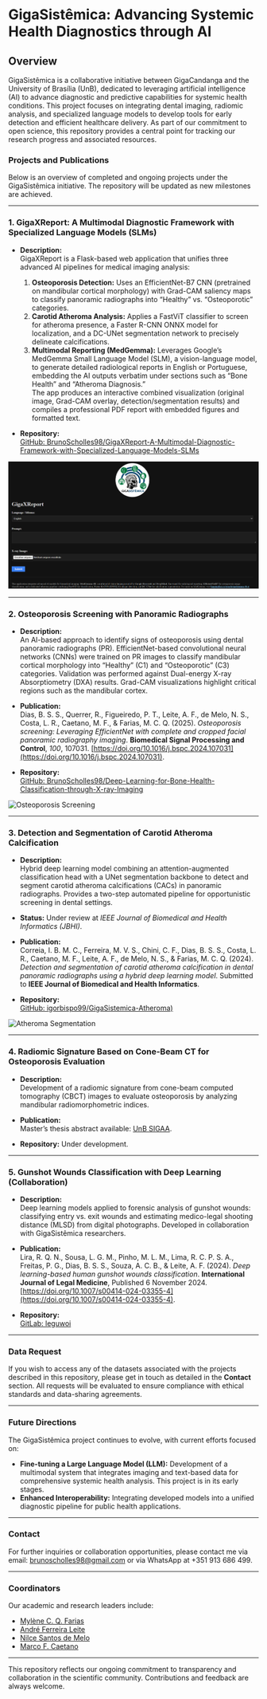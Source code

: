 # GigaSistêmica: Advancing Systemic Health Diagnostics through AI

## Overview
GigaSistêmica is a collaborative initiative between GigaCandanga and the University of Brasília (UnB), dedicated to leveraging artificial intelligence (AI) to advance diagnostic and predictive capabilities for systemic health conditions. This project focuses on integrating dental imaging, radiomic analysis, and specialized language models to develop tools for early detection and efficient healthcare delivery. As part of our commitment to open science, this repository provides a central point for tracking our research progress and associated resources.

### Projects and Publications
Below is an overview of completed and ongoing projects under the GigaSistêmica initiative. The repository will be updated as new milestones are achieved.

---

### 1. GigaXReport: A Multimodal Diagnostic Framework with Specialized Language Models (SLMs)
- **Description:**  
  GigaXReport is a Flask-based web application that unifies three advanced AI pipelines for medical imaging analysis:
  1. **Osteoporosis Detection:** Uses an EfficientNet-B7 CNN (pretrained on mandibular cortical morphology) with Grad-CAM saliency maps to classify panoramic radiographs into “Healthy” vs. “Osteoporotic” categories.  
  2. **Carotid Atheroma Analysis:** Applies a FastViT classifier to screen for atheroma presence, a Faster R-CNN ONNX model for localization, and a DC-UNet segmentation network to precisely delineate calcifications.  
  3. **Multimodal Reporting (MedGemma):** Leverages Google’s MedGemma Small Language Model (SLM), a vision-language model, to generate detailed radiological reports in English or Portuguese, embedding the AI outputs verbatim under sections such as “Bone Health” and “Atheroma Diagnosis.”  
  The app produces an interactive combined visualization (original image, Grad-CAM overlay, detection/segmentation results) and compiles a professional PDF report with embedded figures and formatted text.

- **Repository:**  
  [GitHub: BrunoScholles98/GigaXReport-A-Multimodal-Diagnostic-Framework-with-Specialized-Language-Models-SLMs](https://github.com/BrunoScholles98/GigaXReport-A-Multimodal-Diagnostic-Framework-with-Specialized-Language-Models-SLMs/tree/main)

![](https://raw.githubusercontent.com/BrunoScholles98/GigaXReport-A-Multimodal-Diagnostic-Framework-with-Specialized-Language-Models-SLMs/refs/heads/main/static/MainPage_Example.png)

---

### 2. Osteoporosis Screening with Panoramic Radiographs
- **Description:**  
  An AI-based approach to identify signs of osteoporosis using dental panoramic radiographs (PR). EfficientNet-based convolutional neural networks (CNNs) were trained on PR images to classify mandibular cortical morphology into “Healthy” (C1) and “Osteoporotic” (C3) categories. Validation was performed against Dual-energy X-ray Absorptiometry (DXA) results. Grad-CAM visualizations highlight critical regions such as the mandibular cortex.

- **Publication:**  
  Dias, B. S. S., Querrer, R., Figueiredo, P. T., Leite, A. F., de Melo, N. S., Costa, L. R., Caetano, M. F., & Farias, M. C. Q. (2025). *Osteoporosis screening: Leveraging EfficientNet with complete and cropped facial panoramic radiography imaging*. **Biomedical Signal Processing and Control**, *100*, 107031. [https://doi.org/10.1016/j.bspc.2024.107031](https://doi.org/10.1016/j.bspc.2024.107031).

- **Repository:**  
  [GitHub: BrunoScholles98/Deep-Learning-for-Bone-Health-Classification-through-X-ray-Imaging](https://github.com/BrunoScholles98/Deep-Learning-for-Bone-Health-Classification-through-X-ray-Imaging)

![Osteoporosis Screening](https://i.ibb.co/gMB952P5/OsteoMe.png)

---

### 3. Detection and Segmentation of Carotid Atheroma Calcification
- **Description:**  
  Hybrid deep learning model combining an attention-augmented classification head with a UNet segmentation backbone to detect and segment carotid atheroma calcifications (CACs) in panoramic radiographs. Provides a two-step automated pipeline for opportunistic screening in dental settings.

- **Status:** Under review at *IEEE Journal of Biomedical and Health Informatics (JBHI)*.

- **Publication:**  
  Correia, I. B. M. C., Ferreira, M. V. S., Chini, C. F., Dias, B. S. S., Costa, L. R., Caetano, M. F., Leite, A. F., de Melo, N. S., & Farias, M. C. Q. (2024). *Detection and segmentation of carotid atheroma calcification in dental panoramic radiographs using a hybrid deep learning model*. Submitted to **IEEE Journal of Biomedical and Health Informatics**.

- **Repository:**  
  [GitHub: igorbispo99/GigaSistemica-Atheroma)](https://github.com/igorbispo99/GigaSistemica-Atheroma/tree/main)

![Atheroma Segmentation](https://i.ibb.co/SXGY453X/Ateroma.png)

---

### 4. Radiomic Signature Based on Cone-Beam CT for Osteoporosis Evaluation
- **Description:**  
  Development of a radiomic signature from cone-beam computed tomography (CBCT) images to evaluate osteoporosis by analyzing mandibular radiomorphometric indices.

- **Publication:**  
  Master’s thesis abstract available: [UnB SIGAA](https://sigaa.unb.br/sigaa/public/programa/noticias_desc.jsf?lc=en_US&id=907&noticia=8652785).

- **Repository:** Under development.

---

### 5. Gunshot Wounds Classification with Deep Learning (Collaboration)
- **Description:**  
  Deep learning models applied to forensic analysis of gunshot wounds: classifying entry vs. exit wounds and estimating medico-legal shooting distance (MLSD) from digital photographs. Developed in collaboration with GigaSistêmica researchers.

- **Publication:**  
  Lira, R. Q. N., Sousa, L. G. M., Pinho, M. L. M., Lima, R. C. P. S. A., Freitas, P. G., Dias, B. S. S., Souza, A. C. B., & Leite, A. F. (2024). *Deep learning-based human gunshot wounds classification*. **International Journal of Legal Medicine**, Published 6 November 2024. [https://doi.org/10.1007/s00414-024-03355-4](https://doi.org/10.1007/s00414-024-03355-4).

- **Repository:**  
  [GitLab: leguwoi](https://gitlab.com/lisa-unb/leguwoi)

---

### Data Request
If you wish to access any of the datasets associated with the projects described in this repository, please get in touch as detailed in the **Contact** section. All requests will be evaluated to ensure compliance with ethical standards and data-sharing agreements.

---

### Future Directions
The GigaSistêmica project continues to evolve, with current efforts focused on:
- **Fine-tuning a Large Language Model (LLM):** Development of a multimodal system that integrates imaging and text-based data for comprehensive systemic health analysis. This project is in its early stages.
- **Enhanced Interoperability:** Integrating developed models into a unified diagnostic pipeline for public health applications.

---

### Contact
For further inquiries or collaboration opportunities, please contact me via email: [brunoscholles98@gmail.com](mailto:brunoscholles98@gmail.com) or via WhatsApp at +351 913 686 499.

---

### Coordinators
Our academic and research leaders include:
- [Mylène C. Q. Farias](https://userweb.cs.txstate.edu/~mylene/)
- [André Ferreira Leite](http://lattes.cnpq.br/7275660736054053)
- [Nilce Santos de Melo](http://lattes.cnpq.br/4611919012909264)
- [Marco F. Caetano](https://cic.unb.br/professores/94-mfcaetano)

---

This repository reflects our ongoing commitment to transparency and collaboration in the scientific community. Contributions and feedback are always welcome.
